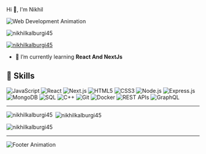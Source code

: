 Hi 👋, I'm Nikhil


![Web Development Animation](https://media.giphy.com/media/13HgwGsXF0aiGY/giphy.gif)

<p align="left"> <img src="https://komarev.com/ghpvc/?username=nikhilkalburgi45&label=Profile%20views&color=0e75b6&style=flat" alt="nikhilkalburgi45" /> </p>

<p align="left"> <a href="https://github.com/ryo-ma/github-profile-trophy"><img src="https://github-profile-trophy.vercel.app/?username=nikhilkalburgi45" alt="nikhilkalburgi45" /></a> </p>

- 🌱 I’m currently learning **React And NextJs**


## 💼 Skills

![JavaScript](https://img.shields.io/badge/JavaScript-323330?style=for-the-badge&logo=javascript&logoColor=F7DF1E)
![React](https://img.shields.io/badge/React-20232A?style=for-the-badge&logo=react&logoColor=61DAFB)
![Next.js](https://img.shields.io/badge/Next.js-000000?style=for-the-badge&logo=nextdotjs&logoColor=white)
![HTML5](https://img.shields.io/badge/HTML5-E34F26?style=for-the-badge&logo=html5&logoColor=white)
![CSS3](https://img.shields.io/badge/CSS3-1572B6?style=for-the-badge&logo=css3&logoColor=white)
![Node.js](https://img.shields.io/badge/Node.js-339933?style=for-the-badge&logo=nodedotjs&logoColor=white)
![Express.js](https://img.shields.io/badge/Express.js-000000?style=for-the-badge&logo=express&logoColor=white)
![MongoDB](https://img.shields.io/badge/MongoDB-4EA94B?style=for-the-badge&logo=mongodb&logoColor=white)
![SQL](https://img.shields.io/badge/SQL-4479A1?style=for-the-badge&logo=postgresql&logoColor=white)
![C++](https://img.shields.io/badge/C++-00599C?style=for-the-badge&logo=cplusplus&logoColor=white)
![Git](https://img.shields.io/badge/Git-F05032?style=for-the-badge&logo=git&logoColor=white)
![Docker](https://img.shields.io/badge/Docker-2496ED?style=for-the-badge&logo=docker&logoColor=white)
![REST APIs](https://img.shields.io/badge/REST-02569B?style=for-the-badge&logo=rest&logoColor=white)
![GraphQL](https://img.shields.io/badge/GraphQL-E10098?style=for-the-badge&logo=graphql&logoColor=white)

---

<p><img align="left" src="https://github-readme-stats.vercel.app/api/top-langs?username=nikhilkalburgi45&show_icons=true&locale=en&layout=compact" alt="nikhilkalburgi45" /></p>

<p>&nbsp;<img align="center" src="https://github-readme-stats.vercel.app/api?username=nikhilkalburgi45&show_icons=true&locale=en" alt="nikhilkalburgi45" /></p>

<p><img align="center" src="https://github-readme-streak-stats.herokuapp.com/?user=nikhilkalburgi45&" alt="nikhilkalburgi45" /></p>


---

![Footer Animation](https://media.giphy.com/media/l3q2XhfQ8oCkm1Ts4/giphy.gif)


